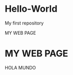 # Hello-World
My first repository
<HTML>
    <HEAD>
      <TITTLE> MY WEB PAGE </TITTLE>
      <BODY> 
          <H1> MY WEB PAGE </H1>
          HOLA MUNDO </BODY>
     </HEAD>
 </HTML>
